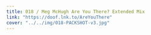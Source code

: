 ```yaml
---
title: 018 / Meg McHugh Are You There? Extended Mix
link: "https://doof.lnk.to/AreYouThere"
cover: "../../img/018-PACKSHOT-v3.jpg"
---
```

